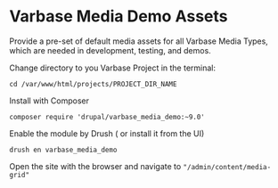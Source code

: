 # Varbase Media Demo Assets

Provide a pre-set of default media assets for all Varbase Media Types,
which are needed in development, testing, and demos.

Change directory to you Varbase Project in the terminal:
```
cd /var/www/html/projects/PROJECT_DIR_NAME
```

Install with Composer
```
composer require 'drupal/varbase_media_demo:~9.0'
```

Enable the module by Drush ( or install it from the UI)
```
drush en varbase_media_demo
```

Open the site with the browser and navigate to `"/admin/content/media-grid"`
